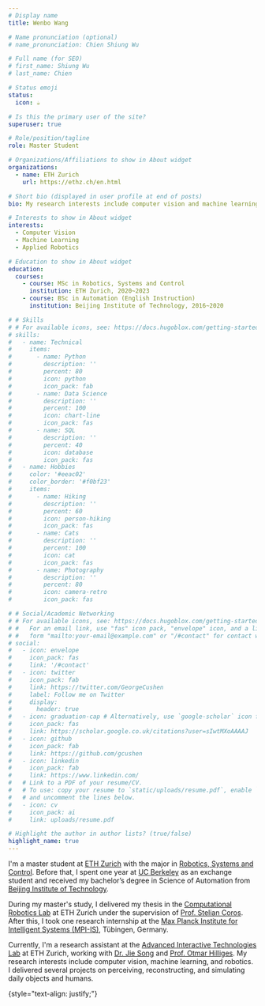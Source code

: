 ```yaml
---
# Display name
title: Wenbo Wang

# Name pronunciation (optional)
# name_pronunciation: Chien Shiung Wu

# Full name (for SEO)
# first_name: Shiung Wu
# last_name: Chien

# Status emoji
status:
  icon: ☕️

# Is this the primary user of the site?
superuser: true

# Role/position/tagline
role: Master Student

# Organizations/Affiliations to show in About widget
organizations:
  - name: ETH Zurich
    url: https://ethz.ch/en.html

# Short bio (displayed in user profile at end of posts)
bio: My research interests include computer vision and machine learning.

# Interests to show in About widget
interests:
  - Computer Vision
  - Machine Learning
  - Applied Robotics

# Education to show in About widget
education:
  courses:
    - course: MSc in Robotics, Systems and Control
      institution: ETH Zurich, 2020~2023
    - course: BSc in Automation (English Instruction)
      institution: Beijing Institute of Technology, 2016~2020

# # Skills
# # For available icons, see: https://docs.hugoblox.com/getting-started/page-builder/#icons
# skills:
#   - name: Technical
#     items:
#       - name: Python
#         description: ''
#         percent: 80
#         icon: python
#         icon_pack: fab
#       - name: Data Science
#         description: ''
#         percent: 100
#         icon: chart-line
#         icon_pack: fas
#       - name: SQL
#         description: ''
#         percent: 40
#         icon: database
#         icon_pack: fas
#   - name: Hobbies
#     color: '#eeac02'
#     color_border: '#f0bf23'
#     items:
#       - name: Hiking
#         description: ''
#         percent: 60
#         icon: person-hiking
#         icon_pack: fas
#       - name: Cats
#         description: ''
#         percent: 100
#         icon: cat
#         icon_pack: fas
#       - name: Photography
#         description: ''
#         percent: 80
#         icon: camera-retro
#         icon_pack: fas

# # Social/Academic Networking
# # For available icons, see: https://docs.hugoblox.com/getting-started/page-builder/#icons
# #   For an email link, use "fas" icon pack, "envelope" icon, and a link in the
# #   form "mailto:your-email@example.com" or "/#contact" for contact widget.
# social:
#   - icon: envelope
#     icon_pack: fas
#     link: '/#contact'
#   - icon: twitter
#     icon_pack: fab
#     link: https://twitter.com/GeorgeCushen
#     label: Follow me on Twitter
#     display:
#       header: true
#   - icon: graduation-cap # Alternatively, use `google-scholar` icon from `ai` icon pack
#     icon_pack: fas
#     link: https://scholar.google.co.uk/citations?user=sIwtMXoAAAAJ
#   - icon: github
#     icon_pack: fab
#     link: https://github.com/gcushen
#   - icon: linkedin
#     icon_pack: fab
#     link: https://www.linkedin.com/
#   # Link to a PDF of your resume/CV.
#   # To use: copy your resume to `static/uploads/resume.pdf`, enable `ai` icons in `params.yaml`,
#   # and uncomment the lines below.
#   - icon: cv
#     icon_pack: ai
#     link: uploads/resume.pdf

# Highlight the author in author lists? (true/false)
highlight_name: true
---
```


I'm a master student at [ETH Zurich](https://ethz.ch/en.html) with the major in [Robotics, Systems and Control](https://ethz.ch/en/studies/master/degree-programmes/engineering-sciences/robotics-systems-and-control.html). Before that, I spent one year at [UC Berkeley](https://www.berkeley.edu/) as an exchange student and received my bachelor’s degree in Science of Automation from [Beijing Institute of Technology](https://english.bit.edu.cn/).

During my master's study, I delivered my thesis in the [Computational Robotics Lab](https://crl.ethz.ch/) at ETH Zurich under the supervision of [Prof. Stelian Coros](https://crl.ethz.ch/people/coros/index.html). After this, I took one research internship at the [Max Planck Institute for Intelligent Systems (MPI-IS)](https://is.mpg.de/), Tübingen, Germany. 

Currently, I'm a research assistant at the [Advanced Interactive Technologies Lab](https://ait.ethz.ch/) at ETH Zurich, working with [Dr. Jie Song](https://ait.ethz.ch/people/song) and [Prof. Otmar Hilliges](https://ait.ethz.ch/people/hilliges). My research interests include computer vision, machine learning, and robotics. I delivered several projects on perceiving, reconstructing, and simulating daily objects and humans.

{style="text-align: justify;"}
